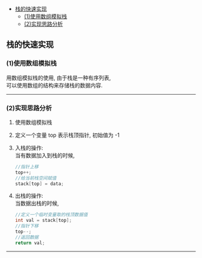 <!-- TOC -->

- [栈的快速实现](#栈的快速实现)
    - [(1)使用数组模拟栈](#1使用数组模拟栈)
    - [(2)实现思路分析](#2实现思路分析)

<!-- /TOC -->

## 栈的快速实现
### (1)使用数组模拟栈
用数组模拟栈的使用, 由于栈是一种有序列表,  
可以使用数组的结构来存储栈的数据内容.

****
### (2)实现思路分析
1. 使用数组模拟栈
2. 定义一个变量 top 表示栈顶指针, 初始值为 -1
3. 入栈的操作:  
   当有数据加入到栈的时候,  
   ```java
   //指针上移  
   top++;
   //给当前栈空间赋值
   stack[top] = data;
   ``` 

4. 出栈的操作:  
   当数据出栈的时候,  
   ```java
   //定义一个临时变量取的栈顶数据值
   int val = stack[top];
   //指针下移
   top--;
   //返回数据
   return val;
   ```

****